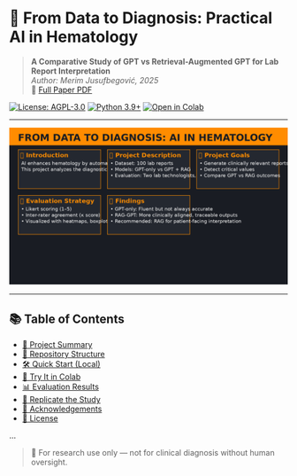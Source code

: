 
# 🧬 From Data to Diagnosis: Practical AI in Hematology

> **A Comparative Study of GPT vs Retrieval-Augmented GPT for Lab Report Interpretation**  
> _Author: Merim Jusufbegović, 2025_  
> 📄 [Full Paper PDF](./docs/GPT_hematology_blood_analysis.pdf)

[![License: AGPL-3.0](https://img.shields.io/badge/License-AGPL_v3-blue.svg)](https://www.gnu.org/licenses/agpl-3.0)
[![Python 3.9+](https://img.shields.io/badge/Python-3.9%2B-brightgreen.svg)](https://www.python.org/)
[![Open in Colab](https://colab.research.google.com/assets/colab-badge.svg)](https://colab.research.google.com/github/YOUR_USERNAME/hematology-ai/blob/main/notebooks/demo_colab.ipynb)

---

![AI in Hematology - Poster](./notebooks/hematology_poster_final.png)

---

## 📚 Table of Contents
- [🧠 Project Summary](#-project-summary)
- [📂 Repository Structure](#-repository-structure)
- [🛠️ Quick Start (Local)](#️-quick-start-local)
- [🚀 Try It in Colab](#-try-it-in-colab)
- [📊 Evaluation Results](#-evaluation-results)
- [🔁 Replicate the Study](#-replicate-the-study)
- [🤝 Acknowledgements](#-acknowledgements)
- [📜 License](#-license)

...

> 🧪 For research use only — not for clinical diagnosis without human oversight.
